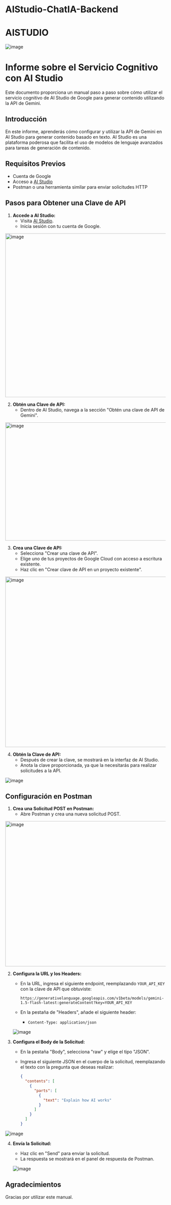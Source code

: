 # AIStudio-ChatIA-Backend
# AISTUDIO
![image](https://github.com/user-attachments/assets/60846cfd-34ab-4978-80a7-a9f794f811ba)

# Informe sobre el Servicio Cognitivo con AI Studio

Este documento proporciona un manual paso a paso sobre cómo utilizar el servicio cognitivo de AI Studio de Google para generar contenido utilizando la API de Gemini.

## Introducción

En este informe, aprenderás cómo configurar y utilizar la API de Gemini en AI Studio para generar contenido basado en texto. AI Studio es una plataforma poderosa que facilita el uso de modelos de lenguaje avanzados para tareas de generación de contenido.

## Requisitos Previos

- Cuenta de Google
- Acceso a [AI Studio](https://ai.google.dev/aistudio?hl=es-419)
- Postman o una herramienta similar para enviar solicitudes HTTP

## Pasos para Obtener una Clave de API

1. **Accede a AI Studio:**
   - Visita [AI Studio](https://ai.google.dev/aistudio?hl=es-419).
   - Inicia sesión con tu cuenta de Google.

  <img width="1113" height="514" alt="image" src="https://github.com/user-attachments/assets/718abba2-471e-4715-8dd3-ea92d2f49ae3" />

2. **Obtén una Clave de API:**
   - Dentro de AI Studio, navega a la sección "Obtén una clave de API de Gemini".

  <img width="1059" height="371" alt="image" src="https://github.com/user-attachments/assets/047f71f9-e0ab-4cfb-baca-ca49ce05eb1d" />

3. **Crea una Clave de API:**
   - Selecciona "Crear una clave de API".
   - Elige uno de tus proyectos de Google Cloud con acceso a escritura existente.
   - Haz clic en "Crear clave de API en un proyecto existente".

  <img width="1078" height="535" alt="image" src="https://github.com/user-attachments/assets/17e62407-e47f-496f-aaba-824dd6016572" />

4. **Obtén la Clave de API:**
   - Después de crear la clave, se mostrará en la interfaz de AI Studio.
   - Anota la clave proporcionada, ya que la necesitarás para realizar solicitudes a la API.

  ![image](https://github.com/user-attachments/assets/27e98e90-6396-4751-aedb-3558c2b4493e)


## Configuración en Postman

1. **Crea una Solicitud POST en Postman:**
   - Abre Postman y crea una nueva solicitud POST.

  <img width="1071" height="456" alt="image" src="https://github.com/user-attachments/assets/b0f75aaa-286e-4274-80bb-5168cc9742d1" />

2. **Configura la URL y los Headers:**
   - En la URL, ingresa el siguiente endpoint, reemplazando `YOUR_API_KEY` con la clave de API que obtuviste:

     ```
     https://generativelanguage.googleapis.com/v1beta/models/gemini-1.5-flash-latest:generateContent?key=YOUR_API_KEY
     ```

   - En la pestaña de "Headers", añade el siguiente header:
     - `Content-Type: application/json`

   ![image](https://github.com/user-attachments/assets/e4a61d84-4c81-4536-9648-daf7e5827fcf)


3. **Configura el Body de la Solicitud:**
   - En la pestaña "Body", selecciona "raw" y elige el tipo "JSON".
   - Ingresa el siguiente JSON en el cuerpo de la solicitud, reemplazando el texto con la pregunta que deseas realizar:

     ```json
     {
       "contents": [
         {
           "parts": [
             {
               "text": "Explain how AI works"
             }
           ]
         }
       ]
     }
     ```

  ![image](https://github.com/user-attachments/assets/07409d49-7ad5-459b-b17b-8a0daa7b7bbc)


4. **Envía la Solicitud:**
   - Haz clic en "Send" para enviar la solicitud.
   - La respuesta se mostrará en el panel de respuesta de Postman.

   ![image](https://github.com/user-attachments/assets/fca5be98-d945-49cd-a240-8bbda650fe14)


## Agradecimientos

Gracias por utilizar este manual.
